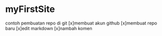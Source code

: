 # myFirstSite
contoh pembuatan repo di git
[x]membuat akun github
[x]membuat repo baru
[x]edit markdown
[x]nambah komen

